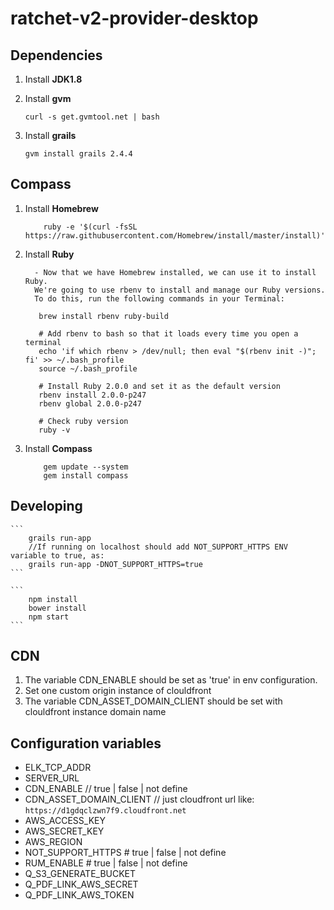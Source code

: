 ratchet-v2-provider-desktop
===========================
## Dependencies

1. Install **JDK1.8**

2. Install **gvm**

	```
    curl -s get.gvmtool.net | bash
    ```
3. Install **grails**

	```
	gvm install grails 2.4.4
	```


## Compass

1. Install **Homebrew**

    ```
        ruby -e '$(curl -fsSL https://raw.githubusercontent.com/Homebrew/install/master/install)'
    ```
2. Install **Ruby**

  		 - Now that we have Homebrew installed, we can use it to install Ruby.
   		 We're going to use rbenv to install and manage our Ruby versions.
   		 To do this, run the following commands in your Terminal:

    ```
       brew install rbenv ruby-build

       # Add rbenv to bash so that it loads every time you open a terminal
       echo 'if which rbenv > /dev/null; then eval "$(rbenv init -)"; fi' >> ~/.bash_profile
       source ~/.bash_profile

       # Install Ruby 2.0.0 and set it as the default version
       rbenv install 2.0.0-p247
       rbenv global 2.0.0-p247

       # Check ruby version
       ruby -v
    ```
3. Install **Compass**

    ```
        gem update --system
        gem install compass
    ```

## Developing

	```
        grails run-app
        //If running on localhost should add NOT_SUPPORT_HTTPS ENV variable to true, as:
        grails run-app -DNOT_SUPPORT_HTTPS=true
    ```
    
    ```
        npm install
        bower install
        npm start
    ```

## CDN
1. The variable CDN_ENABLE should be set as 'true' in env configuration.
2. Set one custom origin instance of clouldfront
2. The variable CDN_ASSET_DOMAIN_CLIENT should be set with clouldfront instance domain name


## Configuration variables

- ELK_TCP_ADDR
- SERVER_URL
- CDN_ENABLE    // true | false | not define
- CDN_ASSET_DOMAIN_CLIENT    // just cloudfront url like: ```https://d1gdqclzwn7f9.cloudfront.net```
- AWS_ACCESS_KEY
- AWS_SECRET_KEY
- AWS_REGION
- NOT_SUPPORT_HTTPS    # true | false | not define
- RUM_ENABLE    # true | false | not define
- Q_S3_GENERATE_BUCKET
- Q_PDF_LINK_AWS_SECRET
- Q_PDF_LINK_AWS_TOKEN

